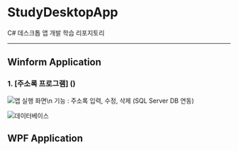 # StudyDesktopApp
C# 데스크톱 앱 개발 학습 리포지토리

-----------------------------------

## Winform Application 
### 1. [주소록 프로그램] ()


![앱 실행 화면](https://user-images.githubusercontent.com/77951828/111265340-51afd580-866c-11eb-8534-b304fb53ed9e.png)\n
기능 : 주소록 입력, 수정, 삭제 (SQL Server DB 연동) 

![데이터베이스](https://user-images.githubusercontent.com/77951828/111265457-74da8500-866c-11eb-9de5-570092c57874.png)


## WPF Application 
